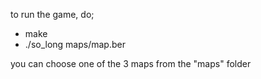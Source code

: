 to run the game, do;
- make
- ./so_long maps/map.ber

you can choose one of the 3 maps from the "maps" folder
